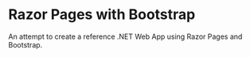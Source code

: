 ﻿# Razor Pages with Bootstrap

An attempt to create a reference .NET Web App using Razor Pages and Bootstrap.
